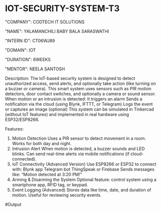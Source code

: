 # IOT-SECURITY-SYSTEM-T3

"COMPANY": CODTECH IT SOLUTIONS

"NAME": YALAMANCHILI BABY BALA SARASWATHI

"INTERN ID": CT06WJ89

"DOMAIN": IOT

"DURATION": 6WEEKS

"MENTOR": NEELA SANTOSH

Description:
  The IoT-based security system is designed to detect unauthorized access, send alerts, and optionally take action (like turning on a buzzer or camera). This smart system uses sensors such as PIR motion detectors, door contact switches, and optionally a camera or sound sensor.
When motion or an intrusion is detected:
It triggers an alarm
Sends a notification via the cloud (using Blynk, IFTTT, or Telegram)
Logs the event or captures an image (optional)
This system can be simulated in Tinkercad (without IoT features) and implemented in real hardware using ESP32/ESP8266.

Features:
1. Motion Detection
Uses a PIR sensor to detect movement in a room.
Works for both day and night.
2. Intrusion Alert
When motion is detected, a buzzer sounds and LED blinks.
Can send real-time alerts via mobile notifications (if cloud-connected).
3. IoT Connectivity (Advanced Version)
Use ESP8266 or ESP32 to connect with:
Blynk app
Telegram bot
ThingSpeak or Firebase
Sends messages like: “Motion detected at 3:20 PM!”
4. Arming & Disarming the System
Optional feature: control system using a smartphone app, RFID tag, or keypad.
5. Event Logging (Advanced)
Stores data like time, date, and duration of motion.
Useful for reviewing security events.

#Output
